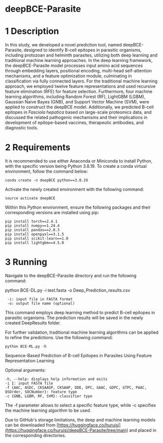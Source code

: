 # deepBCE-Parasite

# 1 Description


In this study, we developed a novel prediction tool, named deepBCE-Parasite, designed to identify B-cell epitopes in parasitic organisms, including protozoan and helminth parasites, utilizing both deep learning and traditional machine learning approaches. In the deep learning framework, the deepBCE-Parasite model processes input amino acid sequences through embedding layers, positional encoding, multi-head self-attention mechanisms, and a feature optimization module, culminating in classification via fully connected layers. For the traditional machine learning approach, we employed twelve feature representations and used recursive feature elimination (RFE) for feature selection. Furthermore, four machine learning algorithms, including Random Forest (RF), LightGBM (LGBM), Gaussian Naive Bayes (GNB), and Support Vector Machine (SVM), were applied to construct the deepBCE model. Additionally, we predicted B-cell epitopes in *Fasciola hepatica* based on large-scale proteomics data, and discussed the related pathogenic mechanisms and their implications in development of epitope-based vaccines, therapeutic antibodies, and diagnostic tools.


# 2 Requirements

It is recommended to use either Anaconda or Miniconda to install Python, with the specific version being Python 3.8.19. To create a conda virtual environment, follow the command below:

    conda create -n deepBCE python==3.8.19

Activate the newly created environment with the following command:

    source activate deepBCE

Within this Python environment, ensure the following packages and their corresponding versions are installed using pip:

    pip install torch==2.4.1
    pip install numpy==1.24.4
    pip install pandas==2.0.3
    pip install openpyxl==3.1.5
    pip install scikit-learn==1.0
    pip install lightgbm==4.5.0


# 3 Running

Navigate to the deepBCE-Parasite directory and run the following command:

python BCE-DL.py -i test.fasta -o Deep_Prediction_results.csv

     -i: input file in FASTA format
     -o: output file name (optional)

This command employs deep learning method to predict B-cell epitopes in parasitic organisms. The prediction results will be saved in the newly created DeepResults folder.

For further validation, traditional machine learning algorithms can be applied to refine the predictions. Use the following command:

    python BCE-ML.py -h

Sequence-Based Prediction of B-cell Epitopes in Parasites Using Feature Representation Learning

Optional arguments:

    -h, --help: displays help information and exits
    -i I: input FASTA file
    -f {AAC, ASDC, CKSAAGP, CKSAAP, DDE, DPC, GAAC, GDPC, GTPC, PAAC, QSOrder, SOCNumber}: feature type
    -c {GNB, LGBM, RF, SVM}: classifier type

The -f parameter allows to select a specific feature type, while -c specifies the machine learning algorithm to be used.

Due to GitHub's storage limitations, the deep and machine learning models can be downloaded from [https://huggingface.co/huruisi](https://huggingface.co/huruisi/deepBCE-Parasite/tree/main) and placed in the corresponding directories.

